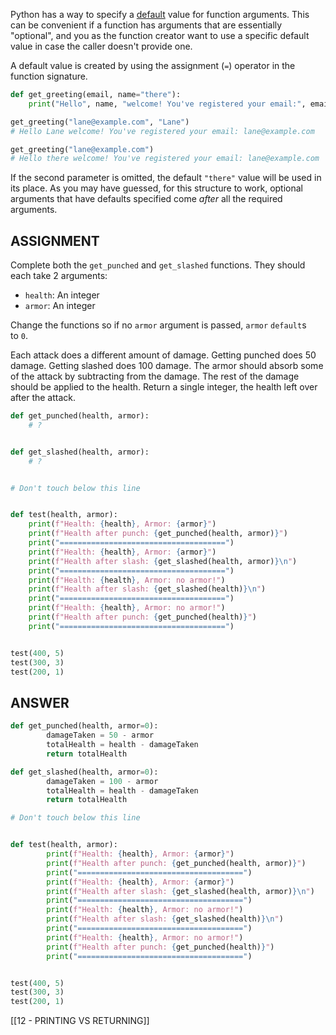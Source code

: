 Python has a way to specify a [default](https://docs.python.org/3/glossary.html#term-parameter) value for function arguments. This can be convenient if a function has arguments that are essentially "optional", and you as the function creator want to use a specific default value in case the caller doesn't provide one.

A default value is created by using the assignment (`=`) operator in the function signature.

```python
def get_greeting(email, name="there"):
    print("Hello", name, "welcome! You've registered your email:", email)
```

```python
get_greeting("lane@example.com", "Lane")
# Hello Lane welcome! You've registered your email: lane@example.com
```

```python
get_greeting("lane@example.com")
# Hello there welcome! You've registered your email: lane@example.com
```

If the second parameter is omitted, the default `"there"` value will be used in its place. As you may have guessed, for this structure to work, optional arguments that have defaults specified come _after_ all the required arguments.

## ASSIGNMENT

Complete both the `get_punched` and `get_slashed` functions. They should each take 2 arguments:

- `health`: An integer
- `armor`: An integer

Change the functions so if no `armor` argument is passed, `armor` `default`s to `0`.

Each attack does a different amount of damage. Getting punched does 50 damage. Getting slashed does 100 damage. The armor should absorb some of the attack by subtracting from the damage. The rest of the damage should be applied to the health. Return a single integer, the health left over after the attack.

```python
def get_punched(health, armor):
    # ?


def get_slashed(health, armor):
    # ?


# Don't touch below this line


def test(health, armor):
    print(f"Health: {health}, Armor: {armor}")
    print(f"Health after punch: {get_punched(health, armor)}")
    print("=====================================")
    print(f"Health: {health}, Armor: {armor}")
    print(f"Health after slash: {get_slashed(health, armor)}\n")
    print("=====================================")
    print(f"Health: {health}, Armor: no armor!")
    print(f"Health after slash: {get_slashed(health)}\n")
    print("=====================================")
    print(f"Health: {health}, Armor: no armor!")
    print(f"Health after punch: {get_punched(health)}")
    print("=====================================")


test(400, 5)
test(300, 3)
test(200, 1)
```

## ANSWER

```python
def get_punched(health, armor=0):
        damageTaken = 50 - armor
        totalHealth = health - damageTaken
        return totalHealth

def get_slashed(health, armor=0):
        damageTaken = 100 - armor
        totalHealth = health - damageTaken
        return totalHealth

# Don't touch below this line


def test(health, armor):
        print(f"Health: {health}, Armor: {armor}")
        print(f"Health after punch: {get_punched(health, armor)}")
        print("=====================================")
        print(f"Health: {health}, Armor: {armor}")
        print(f"Health after slash: {get_slashed(health, armor)}\n")
        print("=====================================")
        print(f"Health: {health}, Armor: no armor!")
        print(f"Health after slash: {get_slashed(health)}\n")
        print("=====================================")
        print(f"Health: {health}, Armor: no armor!")
        print(f"Health after punch: {get_punched(health)}")
        print("=====================================")


test(400, 5)
test(300, 3)
test(200, 1)
```

[[12 - PRINTING VS RETURNING]]